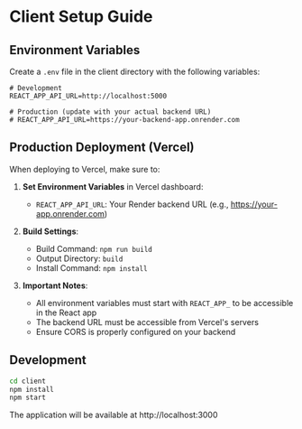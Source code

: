 # Client Setup Guide

## Environment Variables

Create a `.env` file in the client directory with the following variables:

```env
# Development
REACT_APP_API_URL=http://localhost:5000

# Production (update with your actual backend URL)
# REACT_APP_API_URL=https://your-backend-app.onrender.com
```

## Production Deployment (Vercel)

When deploying to Vercel, make sure to:

1. **Set Environment Variables** in Vercel dashboard:

   - `REACT_APP_API_URL`: Your Render backend URL (e.g., https://your-app.onrender.com)

2. **Build Settings**:

   - Build Command: `npm run build`
   - Output Directory: `build`
   - Install Command: `npm install`

3. **Important Notes**:
   - All environment variables must start with `REACT_APP_` to be accessible in the React app
   - The backend URL must be accessible from Vercel's servers
   - Ensure CORS is properly configured on your backend

## Development

```bash
cd client
npm install
npm start
```

The application will be available at http://localhost:3000

